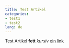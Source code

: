 ```yaml
---
title: Test Artikel
categories:
- test1
- test2
lang: de
---
```


Test Artikel **fett** *kursiv* [ein link](http://example.com)
